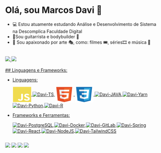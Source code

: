 # Olá, sou Marcos Davi 👋 
- 💻 Estou atuamente estudando Análise e Desenvolvimento de Sistema na Descomplica Faculdade Digital
- 🎸Sou guitarrista e bodybuilder 💪
- 🤘 Sou apaixonado por arte 🎭, como: filmes 🎟, séries🎞 e música 🎼
<br>
<div>
  <a href="https://github.com/marcosdavi-dev">
  <img height="150em" src="https://github-readme-stats.vercel.app/api?username=marcosdavi-dev&show_icons=true&theme=dark"/>
  <img height="150em" src="https://github-readme-stats.vercel.app/api/top-langs/?username=marcosdavi-dev&layout=compact&langs_count=7&theme=dark"/>
</div>
<br>
<div style="display: inline_block">
  ## Linguagens e Frameworks:

  - Linguagens:
    <p>
      <img align="center" alt="Davi-JS" height="50" width="60" src="https://raw.githubusercontent.com/devicons/devicon/master/icons/javascript/javascript-plain.svg" />
      <img align="center" alt="Davi-TS" height="50" width="60" src="https://cdn.jsdelivr.net/gh/devicons/devicon/icons/typescript/typescript-plain.svg" />
      <img align="center" alt="Davi-HTML" height="50" width="60" src="https://raw.githubusercontent.com/devicons/devicon/master/icons/html5/html5-original.svg" />
      <img align="center" alt="Davi-CSS" height="50" width="60" src="https://raw.githubusercontent.com/devicons/devicon/master/icons/css3/css3-original.svg" />
      <img align="center" alt="Davi-JAVA" height="50" width="60" src="https://cdn.jsdelivr.net/gh/devicons/devicon/icons/java/java-original-wordmark.svg" />
      <img align="center" alt="Davi-Yarn" height="50" width="60" src="https://cdn.jsdelivr.net/gh/devicons/devicon/icons/yarn/yarn-original-wordmark.svg" />
      <img align="center" alt="Davi-Python" height="50" width="60" src="https://cdn.jsdelivr.net/gh/devicons/devicon@latest/icons/python/python-original-wordmark.svg" />      
      <img align="center" alt="Davi-R" height="50" width="60" src="https://cdn.jsdelivr.net/gh/devicons/devicon@latest/icons/r/r-original.svg" />      
    </p>
  - Frameworks e Ferramentas:
    <p>
      <img align="center" alt="Davi-PostgreSQL" height="50" width="60" src="https://cdn.jsdelivr.net/gh/devicons/devicon/icons/postgresql/postgresql-plain-wordmark.svg" />
      <img align="center" alt="Davi-Docker" height="50" width="60" src="https://cdn.jsdelivr.net/gh/devicons/devicon/icons/docker/docker-original-wordmark.svg" />
      <img align="center" alt="Davi-GitLab" height="50" width="60" src="https://cdn.jsdelivr.net/gh/devicons/devicon/icons/gitlab/gitlab-original-wordmark.svg" />
      <img align="center" alt="Davi-Spring" height="50" width="60" src="https://cdn.jsdelivr.net/gh/devicons/devicon/icons/spring/spring-original-wordmark.svg" />
      <img align="center" alt="Davi-React" height="50" width="60" src="https://cdn.jsdelivr.net/gh/devicons/devicon/icons/react/react-original-wordmark.svg" />
      <img align="center" alt="Davi-NodeJS" height="50" width="60" src="https://cdn.jsdelivr.net/gh/devicons/devicon@latest/icons/nodejs/nodejs-original-wordmark.svg" />
      <img align="center" alt="Davi-TailwindCSS" height="50" width="60" src="https://cdn.jsdelivr.net/gh/devicons/devicon@latest/icons/tailwindcss/tailwindcss-original.svg" />  
    </p>
</div>
  
  ##
  
  <div> 
  <a href="https://www.instagram.com/laster_gates" target="_blank"><img src="https://img.shields.io/badge/Instagram-E4405F?style=for-the-badge&logo=instagram&logoColor=white" target="_blank"></a>
  <a href="https://www.youtube.com/@lastergates4804" target="_blank"><img src="https://img.shields.io/badge/YouTube-red?style=for-the-badge&logo=youtube&logoColor=white" target="_blank"></a>
 	<a href="https://www.twitch.tv/laster_gates" target="_blank"><img src="https://img.shields.io/badge/Twitch-9146FF?style=for-the-badge&logo=twitch&logoColor=white" target="_blank"></a>
  <a href="https://www.linkedin.com/in/marcos-davi-a56202212" target="_blank"><img src="https://img.shields.io/badge/-LinkedIn-%230077B5?style=for-the-badge&logo=linkedin&logoColor=white" target="_blank"></a> 
  </div>
